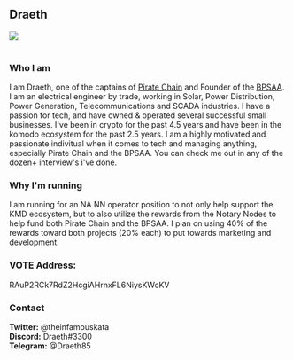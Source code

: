 <h2><b>Draeth</b></h2>
<img src="https://bpsaa.vision/wp-content/uploads/2020/02/avatar-draeth.png"><br>
<br><h3><b>Who I am</b></h3>
I am Draeth, one of the captains of <a href="https://pirate.black">Pirate Chain</a> and Founder of the <a href="https://bpsaa.vision">BPSAA</a>. I am an electrical engineer by trade, working in Solar, Power Distribution, Power Generation, Telecommunications and SCADA industries. I have a passion for tech, and have owned & operated several successful small businesses. I've been in crypto for the past 4.5 years and have been in the komodo ecosystem for the past 2.5 years. I am a highly motivated and passionate indivitual when it comes to tech and managing anything, especially Pirate Chain and the BPSAA. You can check me out in any of the dozen+ interview's i've done.

<h3><b>Why I'm running</b></h3>
I am running for an NA NN operator position to not only help support the KMD ecosystem, but to also utilize the rewards from the Notary Nodes to help fund both Pirate Chain and the BPSAA. I plan on using 40% of the rewards toward both projects (20% each) to put towards marketing and development.

<h3><b>VOTE Address:</b></h3> RAuP2RCk7RdZ2HcgiAHrnxFL6NiysKWcKV

<h3><b>Contact</b></h3>
<b>Twitter:</b> @theinfamouskata<br>
<b>Discord:</b> Draeth#3300<br>
<b>Telegram:</b> @Draeth85<br>
